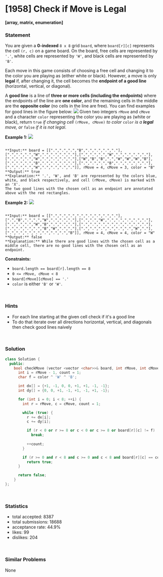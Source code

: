 # [1958] Check if Move is Legal

**[array, matrix, enumeration]**

### Statement

You are given a **0-indexed** `8 x 8` grid `board`, where `board[r][c]` represents the cell `(r, c)` on a game board. On the board, free cells are represented by `'.'`, white cells are represented by `'W'`, and black cells are represented by `'B'`.

Each move in this game consists of choosing a free cell and changing it to the color you are playing as (either white or black). However, a move is only **legal** if, after changing it, the cell becomes the **endpoint of a good line** (horizontal, vertical, or diagonal).

A **good line** is a line of **three or more cells (including the endpoints)** where the endpoints of the line are **one color**, and the remaining cells in the middle are the **opposite color** (no cells in the line are free). You can find examples for good lines in the figure below:
![](https://assets.leetcode.com/uploads/2021/07/22/goodlines5.png)
Given two integers `rMove` and `cMove` and a character `color` representing the color you are playing as (white or black), return `true` *if changing cell* `(rMove, cMove)` *to color* `color` *is a **legal** move, or* `false` *if it is not legal*.


**Example 1:**
![](https://assets.leetcode.com/uploads/2021/07/10/grid11.png)

```

**Input:** board = [[".",".",".","B",".",".",".","."],[".",".",".","W",".",".",".","."],[".",".",".","W",".",".",".","."],[".",".",".","W",".",".",".","."],["W","B","B",".","W","W","W","B"],[".",".",".","B",".",".",".","."],[".",".",".","B",".",".",".","."],[".",".",".","W",".",".",".","."]], rMove = 4, cMove = 3, color = "B"
**Output:** true
**Explanation:** '.', 'W', and 'B' are represented by the colors blue, white, and black respectively, and cell (rMove, cMove) is marked with an 'X'.
The two good lines with the chosen cell as an endpoint are annotated above with the red rectangles.

```

**Example 2:**
![](https://assets.leetcode.com/uploads/2021/07/10/grid2.png)

```

**Input:** board = [[".",".",".",".",".",".",".","."],[".","B",".",".","W",".",".","."],[".",".","W",".",".",".",".","."],[".",".",".","W","B",".",".","."],[".",".",".",".",".",".",".","."],[".",".",".",".","B","W",".","."],[".",".",".",".",".",".","W","."],[".",".",".",".",".",".",".","B"]], rMove = 4, cMove = 4, color = "W"
**Output:** false
**Explanation:** While there are good lines with the chosen cell as a middle cell, there are no good lines with the chosen cell as an endpoint.

```

**Constraints:**
* `board.length == board[r].length == 8`
* `0 <= rMove, cMove < 8`
* `board[rMove][cMove] == '.'`
* `color` is either `'B'` or `'W'`.


<br>

### Hints

- For each line starting at the given cell check if it's a good line
- To do that iterate over all directions horizontal, vertical, and diagonals then check good lines naively

<br>

### Solution

```cpp
class Solution {
  public:
    bool checkMove (vector <vector <char>>& board, int rMove, int cMove, char color) {
      int i = rMove - 1, count = 1;
      char f = color ^ 'W' ^ 'B';

      int dx[] = {+1, -1, 0, 0, +1, +1, -1, -1};
      int dy[] = {0, 0, +1, -1, +1, -1, +1, -1};

      for (int i = 0; i < 8; ++i) {
        int r = rMove, c = cMove, count = 1;

        while (true) {
          r += dx[i];
          c += dy[i];

          if (r < 0 or r >= 8 or c < 0 or c >= 8 or board[r][c] != f)
            break;
          
          ++count;
        }

        if (r >= 0 and r < 8 and c >= 0 and c < 8 and board[r][c] == color and count + 1 >= 3)
          return true;
      }

      return false;
    }
};
```

<br>

### Statistics

- total accepted: 8387
- total submissions: 18688
- acceptance rate: 44.9%
- likes: 99
- dislikes: 204

<br>

### Similar Problems

None
